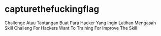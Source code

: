 # capturethefuckingflag
Challenge Atau Tantangan Buat Para Hacker Yang Ingin Latihan Mengasah Skill
Challeng For Hackers Want To Training For Improve The Skill
